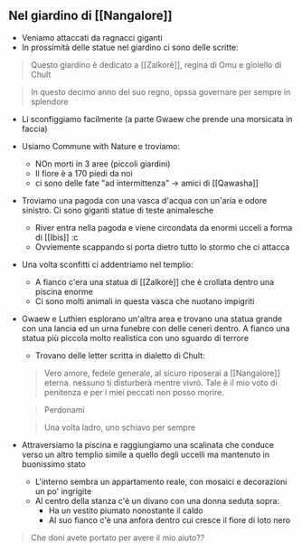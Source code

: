 ## Nel giardino di [[Nangalore]]
- Veniamo attaccati da ragnacci giganti
- In prossimità delle statue nel giardino ci sono delle scritte:
> Questo giardino è dedicato a [[Zalkorè]], regina di Omu e gioiello di Chult

> In questo decimo anno del suo regno, opssa governare per sempre in splendore
	
- Li sconfiggiamo facilmente (a parte Gwaew che prende una morsicata in faccia)
- Usiamo Commune with Nature e troviamo:
	- NOn morti in 3 aree (piccoli giardini)
	- Il fiore è a 170 piedi da noi
	- ci sono delle fate "ad intermittenza" -> amici di [[Qawasha]]
- Troviamo una pagoda con una vasca d'acqua con un'aria e odore sinistro. Ci sono giganti statue di teste animalesche
	- River entra nella pagoda e viene circondata da enormi ucceli a forma di [[Ibis]] :c
	- Ovviemente scappando si porta dietro tutto lo stormo che ci attacca
- Una volta sconfitti ci addentriamo nel templio:
	- A fianco c'era una statua di [[Zalkorè]] che è crollata dentro una piscina enorme
	- Ci sono molti animali in questa vasca che nuotano impigriti
-  Gwaew e Luthien esplorano un'altra area e trovano una statua grande con una lancia ed un urna funebre con delle ceneri dentro. A fianco una statua più piccola molto realistica con uno sguardo di terrore
	- Trovano delle letter scritta in dialetto di Chult:
	> Vero amore, fedele generale, al sicuro riposerai a [[Nangalore]] eterna. nessuno ti disturberà mentre vivrò. Tale è il mio voto di penitenza e per i miei peccati non posso morire.

	> Perdonami
	
	> Una volta ladro, uno schiavo per sempre
	
- Attraversiamo la piscina e raggiungiamo una scalinata che conduce verso un altro templio simile a quello degli uccelli ma mantenuto in buonissimo stato
	- L'interno sembra un appartamento reale, con mosaici e decorazioni un po' ingrigite
	- Al centro della stanza c'è un divano con una donna seduta sopra:
		- Ha un vestito piumato nonostante il caldo
		- Al suo fianco c'è una anfora dentro cui cresce il fiore di loto nero

> Che doni avete portato per avere il mio aiuto??
